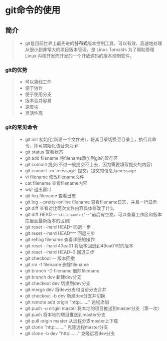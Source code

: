 # git命令的使用


## 简介
>- git是目前世界上最先进的**分布式**版本控制工具，可以有效、高速地处理从很小到非常大的项目版本管理，是 Linus Torvalds 为了帮助管理 Linux 内核开发而开发的一个开放源码的版本控制软件。

### git的优势
>- 可以离线工作
>- 便于协作
>- 便于使用分支
>- 版本合并容易
>- 速度块
>- 灵活性高

### git的常见命令
>- git init 初始化(新建一个文件夹)，将其目录切换至目录上，执行此命令，即可初始化该目录为git
>- git status 查看状态
>- git add filename 将filename添加到git的暂存区
>- git commit 提交(不过一般提交不上去，因为需要填写提交的内容)
>- git commit -m 'message' 提交，提交的信息为message
>- vi filename 修改filename文件
>- cat filename 查看filename内容
>- wq! 退出窗口
>- git log filename 查看日志
>- git log --pretty=online filename 查看filename日志，并且一行显示
>- git diff 查看对比两次文件内容具体修改了什么
>- git diff HEAD -- `<filename>` ("--"前后有空格，可以查看工作区和版本库里面最新版本的区别)
>- git reset --hard HEAD^ 回退一步
>- git reset --hard HEAD^^^ 回退三步
>- git reflog filename 查看详细的操作
>- git reset --hard 43ea01 将版本回退到43ea01时的版本
>- git reset --hard HEAD~3 回退三步
>- git checkout -- 版本回撤
>- git rm -f filename 删除filename
>- git branch -D filename 删除filename
>- git branch dev 新建dev分支
>- git checkout dev 切换到dev分支
>- git merge dev 将dev分支和当前分支合并
>- git checkout -b dev 新建dev分支并切换
>- git remote add origin "http:......" 远程添加
>- git push -u origin master 将本地的项目推送到master分支（第一次）
>- git push 将本地的项目推送到master分支
>- git pull origin master 从远程分支master上下载
>- git clone "http:......." 克隆远程master分支
>- git clone -b dev "http:......" 克隆远程dev分支


